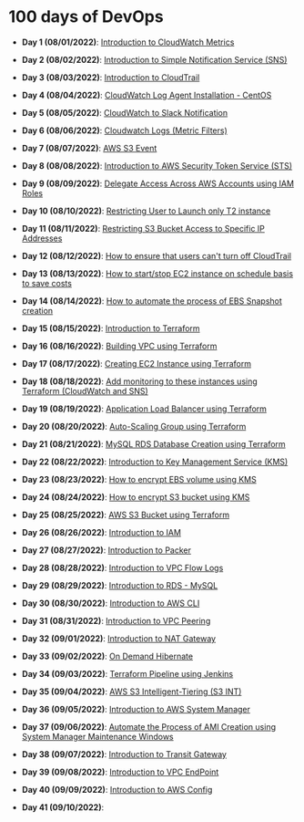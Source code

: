 # 100 days of DevOps

* **Day 1 (08/01/2022)**: [Introduction to CloudWatch Metrics](https://github.com/AnshMittal1811/100daysofdevops/tree/main/001_Intro_to_CloudWatch_Metrics)

* **Day 2 (08/02/2022)**: [Introduction to Simple Notification Service (SNS)](https://github.com/AnshMittal1811/100daysofdevops/tree/main/002_Intro_to_SNS)

* **Day 3 (08/03/2022)**: [Introduction to CloudTrail](https://github.com/AnshMittal1811/100daysofdevops/tree/main/003_Intro_to_CloudTrail)

* **Day 4 (08/04/2022)**: [CloudWatch Log Agent Installation - CentOS](https://github.com/AnshMittal1811/100daysofdevops/tree/main/004_CloudWatch_Log_Agent_Installation)

* **Day 5 (08/05/2022)**: [CloudWatch to Slack Notification](https://github.com/AnshMittal1811/100daysofdevops/tree/main/005_CloudWatch2Slack_Notification)

* **Day 6 (08/06/2022)**: [Cloudwatch Logs (Metric Filters)](https://github.com/AnshMittal1811/100daysofdevops/tree/main/006_CloudWatch_Logs_Metric_Filters)

* **Day 7 (08/07/2022)**: [AWS S3 Event](https://github.com/AnshMittal1811/100daysofdevops/tree/main/007_AWS_S3_Event)

* **Day 8 (08/08/2022)**: [Introduction to AWS Security Token Service (STS)](https://github.com/AnshMittal1811/100daysofdevops/tree/main/008_Intro_to_AWS_STS)

* **Day 9 (08/09/2022)**: [Delegate Access Across AWS Accounts using IAM Roles](https://github.com/AnshMittal1811/100daysofdevops/tree/main/009_Delegate_Access_across_AWS_Acc_using_IAM_roles)

* **Day 10 (08/10/2022)**: [Restricting User to Launch only T2 instance](https://github.com/AnshMittal1811/100daysofdevops/tree/main/010_Restricting_user_launch_only_t2_instance)

* **Day 11 (08/11/2022)**: [Restricting S3 Bucket Access to Specific IP Addresses](https://github.com/AnshMittal1811/100daysofdevops/tree/main/011_Restricting_S3_bucket_Access_to_Specific_IP_address)

* **Day 12 (08/12/2022)**: [How to ensure that users can't turn off CloudTrail](https://github.com/AnshMittal1811/100daysofdevops/tree/main/012_Ensuring_Users_Cant_Turn_Off_CloudTrail)

* **Day 13 (08/13/2022)**: [How to start/stop EC2 instance on schedule basis to save costs](https://github.com/AnshMittal1811/100daysofdevops/tree/main/013_Starting_Stopping_EC2_instance_scheduled)

* **Day 14 (08/14/2022)**: [How to automate the process of EBS Snapshot creation](https://github.com/AnshMittal1811/100daysofdevops/tree/main/014_Automating_EBS_Snapshot_Creation)

* **Day 15 (08/15/2022)**: [Introduction to Terraform](https://github.com/AnshMittal1811/100daysofdevops/tree/main/015_Intro_to_Terraform)

* **Day 16 (08/16/2022)**: [Building VPC using Terraform](https://github.com/AnshMittal1811/100daysofdevops/tree/main/016_Building_VPC_using_Terraform)

* **Day 17 (08/17/2022)**: [Creating EC2 Instance using Terraform](https://github.com/AnshMittal1811/100daysofdevops/tree/main/017_Creating_EC2_Instance_using_Terraform)

* **Day 18 (08/18/2022)**: [Add monitoring to these instances using Terraform (CloudWatch and SNS)](https://github.com/AnshMittal1811/100daysofdevops/tree/main/018_Monitoring_Instances_using_Terraform_CloudWatch_and_SNS)

* **Day 19 (08/19/2022)**: [Application Load Balancer using Terraform](https://github.com/AnshMittal1811/100daysofdevops/tree/main/019_Application_Load_Balancer_using_Terraform)

* **Day 20 (08/20/2022)**: [Auto-Scaling Group using Terraform](https://github.com/AnshMittal1811/100daysofdevops/tree/main/020_Autoscaling_Group_using_Terraform)

* **Day 21 (08/21/2022)**: [MySQL RDS Database Creation using Terraform](https://github.com/AnshMittal1811/100daysofdevops/tree/main/021_MySQL_RDS_Database_Creation_using_Terraform)

* **Day 22 (08/22/2022)**: [Introduction to Key Management Service (KMS)](https://github.com/AnshMittal1811/100daysofdevops/tree/main/022_Intro_to_KMS)

* **Day 23 (08/23/2022)**: [How to encrypt EBS volume using KMS](https://github.com/AnshMittal1811/100daysofdevops/tree/main/023_Encrypting_EBS_Volume_using_KMS)

* **Day 24 (08/24/2022)**: [How to encrypt S3 bucket using KMS](https://github.com/AnshMittal1811/100daysofdevops/tree/main/024_Encrypting_S3_Bucket_using_KMS)

* **Day 25 (08/25/2022)**: [AWS S3 Bucket using Terraform](https://github.com/AnshMittal1811/100daysofdevops/tree/main/025_AWS_S3_Bucket_using_Terraform)

* **Day 26 (08/26/2022)**: [Introduction to IAM](https://github.com/AnshMittal1811/100daysofdevops/tree/main/026_Intro_to_IAM)

* **Day 27 (08/27/2022)**: [Introduction to Packer](https://github.com/AnshMittal1811/100daysofdevops/tree/main/027_Intro_to_Packer)

* **Day 28 (08/28/2022)**: [Introduction to VPC Flow Logs](https://github.com/AnshMittal1811/100daysofdevops/tree/main/028_Intro_to_VPC_Flow_Logs)

* **Day 29 (08/29/2022)**: [Introduction to RDS - MySQL](https://github.com/AnshMittal1811/100daysofdevops/tree/main/029_Intro_to_RDS_MySQL)

* **Day 30 (08/30/2022)**: [Introduction to AWS CLI](https://github.com/AnshMittal1811/100daysofdevops/tree/main/030_Intro_to_AWS_CLI)

* **Day 31 (08/31/2022)**: [Introduction to VPC Peering](https://github.com/AnshMittal1811/100daysofdevops/tree/main/031_Intro_to_VPC_Peering)

* **Day 32 (09/01/2022)**: [Introduction to NAT Gateway](https://github.com/AnshMittal1811/100daysofdevops/tree/main/032_Intro_to_NAT_Gateway)

* **Day 33 (09/02/2022)**: [On Demand Hibernate](https://github.com/AnshMittal1811/100daysofdevops/tree/main/033_On_Demand_Hibernate)

* **Day 34 (09/03/2022)**: [Terraform Pipeline using Jenkins](https://github.com/AnshMittal1811/100daysofdevops/tree/main/034_Terraform_Pipeline_using_Jenkins)

* **Day 35 (09/04/2022)**: [AWS S3 Intelligent-Tiering (S3 INT)](https://github.com/AnshMittal1811/100daysofdevops/tree/main/035_AWS_S3_Intelligent_Tiering_S3_INT)

* **Day 36 (09/05/2022)**: [Introduction to AWS System Manager](https://github.com/AnshMittal1811/100daysofdevops/tree/main/036_Intro_to_AWS_System_Manager)

* **Day 37 (09/06/2022)**: [Automate the Process of AMI Creation using System Manager Maintenance Windows](https://github.com/AnshMittal1811/100daysofdevops/tree/main/037_Automating_AMI_Creation_using_System_Manager)

* **Day 38 (09/07/2022)**: [Introduction to Transit Gateway](https://github.com/AnshMittal1811/100daysofdevops/tree/main/038_Intro_to_Transit_Gateway)

* **Day 39 (09/08/2022)**: [Introduction to VPC EndPoint](https://github.com/AnshMittal1811/100daysofdevops/tree/main/039_Intro_to_VPC_Endpoint)

* **Day 40 (09/09/2022)**: [Introduction to AWS Config](https://github.com/AnshMittal1811/100daysofdevops/tree/main/040_Intro_to_AWS_Config)

* **Day 41 (09/10/2022)**: 









